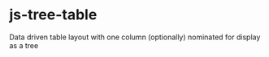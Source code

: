 # js-tree-table
Data driven table layout with one column (optionally) nominated for display as a tree
